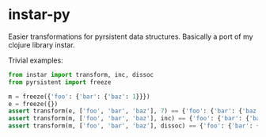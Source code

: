 instar-py
=========

Easier transformations for pyrsistent data structures. Basically a port of my clojure library instar. 

Trivial examples:

```python
from instar import transform, inc, dissoc
from pyrsistent import freeze

m = freeze({'foo': {'bar': {'baz': 1}}})
e = freeze({})
assert transform(e, ['foo', 'bar', 'baz'], 7) == {'foo': {'bar': {'baz': 7}}}
assert transform(m, ['foo', 'bar', 'baz'], inc) == {'foo': {'bar': {'baz': 2}}}
assert transform(m, ['foo', 'bar', 'baz'], dissoc) == {'foo': {'bar': {}}}

```